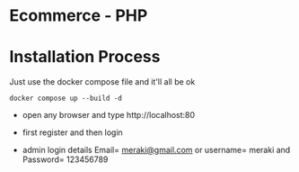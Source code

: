 # Ecommerce - PHP

# Installation Process

Just use the docker compose file and it'll all be ok

```
docker compose up --build -d
```

-  open any browser and type http://localhost:80

-  first register and then login

- admin login details  Email= meraki@gmail.com or username= meraki and Password= 123456789


